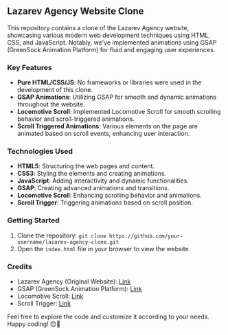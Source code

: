 ## Lazarev Agency Website Clone

This repository contains a clone of the Lazarev Agency website, showcasing various modern web development techniques using HTML, CSS, and JavaScript. Notably, we've implemented animations using GSAP (GreenSock Animation Platform) for fluid and engaging user experiences. 

### Key Features
- **Pure HTML/CSS/JS**: No frameworks or libraries were used in the development of this clone.
- **GSAP Animations**: Utilizing GSAP for smooth and dynamic animations throughout the website.
- **Locomotive Scroll**: Implemented Locomotive Scroll for smooth scrolling behavior and scroll-triggered animations.
- **Scroll Triggered Animations**: Various elements on the page are animated based on scroll events, enhancing user interaction.

### Technologies Used
- **HTML5**: Structuring the web pages and content.
- **CSS3**: Styling the elements and creating animations.
- **JavaScript**: Adding interactivity and dynamic functionalities.
- **GSAP**: Creating advanced animations and transitions.
- **Locomotive Scroll**: Enhancing scrolling behavior and animations.
- **Scroll Trigger**: Triggering animations based on scroll position.

### Getting Started
1. Clone the repository: `git clone https://github.com/your-username/lazarev-agency-clone.git`
2. Open the `index.html` file in your browser to view the website.

### Credits
- Lazarev Agency (Original Website): [Link](https://www.lazarev.agency/)
- GSAP (GreenSock Animation Platform): [Link](https://greensock.com/gsap/)
- Locomotive Scroll: [Link](https://github.com/locomotivemtl/locomotive-scroll)
- Scroll Trigger: [Link](https://greensock.com/docs/v3/Plugins/ScrollTrigger)

Feel free to explore the code and customize it according to your needs. Happy coding! 😊🚀
